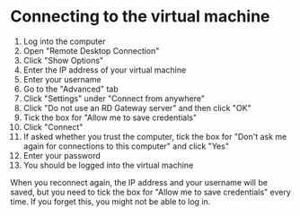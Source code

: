 # Connecting to the virtual machine
1. Log into the computer
2. Open "Remote Desktop Connection"
3. Click "Show Options"
4. Enter the IP address of your virtual machine
5. Enter your username
6. Go to the "Advanced" tab
7. Click "Settings" under "Connect from anywhere"
8. Click "Do not use an RD Gateway server" and then click "OK"
9. Tick the box for "Allow me to save credentials"
10. Click "Connect"
11. If asked whether you trust the computer, tick the box for "Don't ask me again for connections to this computer" and click "Yes"
12. Enter your password
13. You should be logged into the virtual machine

When you reconnect again, the IP address and your username will be saved, but you need to tick the box for "Allow me to save credentials" every time. If you forget this, you might not be able to log in.

